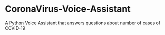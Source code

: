 # CoronaVirus-Voice-Assistant
A Python Voice Assistant that answers questions about number of cases of COVID-19
